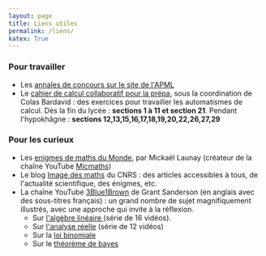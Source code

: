 ```yaml
---
layout: page
title: Liens utiles
permalink: /liens/
katex: True
---
```


### Pour travailler 
- Les <a href="https://apml-maths.com/mathematiques/annales/">annales de concours sur le site de l'APML</a>
- Le <a href="https://colasbd.github.io/cdc/">cahier de calcul collaboratif pour la prépa</a>, sous la coordination de Colas Bardavid : des exercices pour travailler les automatismes de calcul.   Dès la fin du lycée : <strong>sections 1 à 11 et section 21</strong>. Pendant l'hypokhâgne : <strong>sections 12,13,15,16,17,18,19,20,22,26,27,29</strong>

### Pour les curieux 

- Les <a href="https://www.lemonde.fr/les-enigmes-maths-du-monde/">enigmes de maths du Monde</a>, par Mickaël Launay (créateur de la chaîne YouTube <a href="https://www.youtube.com/@Micmaths">Micmaths</a>)
- Le blog <a href="https://images.math.cnrs.fr/">Image des maths</a> du CNRS : des articles accessibles à tous, de l'actualité scientifique, des énigmes, etc. 
- La chaîne YouTube <a href="https://www.youtube.com/@3blue1brown">3Blue1Brown</a> de Grant Sanderson (en anglais avec des sous-titres français) : un grand nombre de sujet magnifiquement illustrés, avec une approche qui invite à la réflexion.
    - Sur <a href="https://www.youtube.com/watch?v=fNk_zzaMoSs&list=PLZHQObOWTQDPD3MizzM2xVFitgF8hE_ab">l'algèbre linéaire </a> (série de 16 vidéos).
    - Sur <a href="https://www.youtube.com/watch?v=WUvTyaaNkzM&list=PLZHQObOWTQDMsr9K-rj53DwVRMYO3t5Yr">l'analyse réelle</a> (série de 12 vidéos)
    - Sur la <a href="https://www.youtube.com/watch?v=8idr1WZ1A7Q">loi binomiale</a> 
    - Sur le <a href="https://www.youtube.com/watch?v=U_85TaXbeIo">théorème de bayes</a>